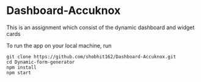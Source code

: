 # Dashboard-Accuknox
This is an assignment which consist of the dynamic dashboard and widget cards


To run the app on your local machine, run

```
git clone https://github.com/shobhit162/Dashboard-Accuknox.git
cd Dynamic-form-generator
npm install
npm start
```
